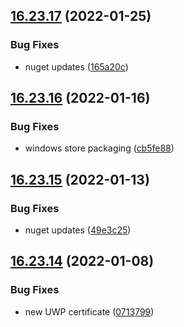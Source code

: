 ## [16.23.17](https://github.com/phandcock/GrampsView/compare/v16.23.16...v16.23.17) (2022-01-25)


### Bug Fixes

* nuget updates ([165a20c](https://github.com/phandcock/GrampsView/commit/165a20cec703d099f1f151526be07e8553da2598))



## [16.23.16](https://github.com/phandcock/GrampsView/compare/v16.23.15...v16.23.16) (2022-01-16)


### Bug Fixes

* windows store packaging ([cb5fe88](https://github.com/phandcock/GrampsView/commit/cb5fe887b3f0c608e5951aa88655ed34312975f4))



## [16.23.15](https://github.com/phandcock/GrampsView/compare/v16.23.14...v16.23.15) (2022-01-13)


### Bug Fixes

* nuget updates ([49e3c25](https://github.com/phandcock/GrampsView/commit/49e3c257f10d89d9c84a2f769c023b833ec6dc6a))



## [16.23.14](https://github.com/phandcock/GrampsView/compare/v16.23.13...v16.23.14) (2022-01-08)


### Bug Fixes

* new UWP certificate ([0713799](https://github.com/phandcock/GrampsView/commit/0713799397031bb19b6f5dbdcffa29076ebce8c0))



